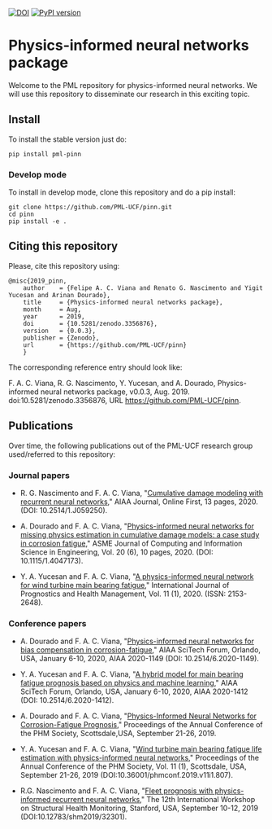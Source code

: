 [![DOI](https://zenodo.org/badge/DOI/10.5281/zenodo.3356876.svg)](https://doi.org/10.5281/zenodo.3356876)
[![PyPI version](https://badge.fury.io/py/pml-pinn.svg)](https://badge.fury.io/py/pml-pinn)
# Physics-informed neural networks package
Welcome to the PML repository for physics-informed neural networks. We will use this repository to disseminate our research in this exciting topic.

## Install

To install the stable version just do:
```
pip install pml-pinn
```

### Develop mode

To install in develop mode, clone this repository and do a pip install:
```
git clone https://github.com/PML-UCF/pinn.git
cd pinn
pip install -e .
```

## Citing this repository

Please, cite this repository using: 

    @misc{2019_pinn,
        author    = {Felipe A. C. Viana and Renato G. Nascimento and Yigit Yucesan and Arinan Dourado},
        title     = {Physics-informed neural networks package},
        month     = Aug,
        year      = 2019,
        doi       = {10.5281/zenodo.3356876},
        version   = {0.0.3},
        publisher = {Zenodo},
        url       = {https://github.com/PML-UCF/pinn}
        }
The corresponding reference entry should look like:

F. A. C. Viana, R. G. Nascimento, Y. Yucesan, and A. Dourado, Physics-informed neural networks package, v0.0.3, Aug. 2019. doi:10.5281/zenodo.3356876, URL https://github.com/PML-UCF/pinn.

## Publications

Over time, the following publications out of the PML-UCF research group used/referred to this repository:

### Journal papers
- R. G. Nascimento and F. A. C. Viana, "[Cumulative damage modeling with recurrent neural networks](https://arc.aiaa.org/doi/full/10.2514/1.J059250)," AIAA Journal, Online First, 13 pages, 2020. (DOI: 10.2514/1.J059250).

- A. Dourado and F. A. C. Viana, "[Physics-informed neural networks for missing physics estimation in cumulative damage models: a case study in corrosion fatigue](https://asmedigitalcollection.asme.org/computingengineering/article-abstract/doi/10.1115/1.4047173/1083614/Physics-informed-neural-networks-for-missing)," ASME Journal of Computing and Information Science in Engineering, Vol. 20 (6), 10 pages, 2020. (DOI: 10.1115/1.4047173).

- Y. A. Yucesan and F. A. C. Viana, "[A physics-informed neural network for wind turbine main bearing fatigue](http://www.phmsociety.org/node/2736)," International Journal of Prognostics and Health Management, Vol. 11 (1), 2020. (ISSN: 2153-2648).


### Conference papers
- A. Dourado and F. A. C. Viana, "[Physics-informed neural networks for bias compensation in corrosion-fatigue](https://arc.aiaa.org/doi/abs/10.2514/6.2020-1149)," AIAA SciTech Forum, Orlando, USA, January 6-10, 2020, AIAA 2020-1149 (DOI: 10.2514/6.2020-1149).

- Y. A. Yucesan and F. A. C. Viana, "[A hybrid model for main bearing fatigue prognosis based on physics and machine learning](https://arc.aiaa.org/doi/abs/10.2514/6.2020-1412)," AIAA SciTech Forum, Orlando, USA, January 6-10, 2020, AIAA 2020-1412 (DOI: 10.2514/6.2020-1412). 

- A. Dourado and F. A. C. Viana, "[Physics-Informed Neural Networks for Corrosion-Fatigue Prognosis](http://phmpapers.org/index.php/phmconf/article/view/814)," Proceedings of the Annual Conference of the PHM Society, Scottsdale,USA, September 21-26, 2019.

- Y. A. Yucesan and F. A. C. Viana, "[Wind turbine main bearing fatigue life estimation with physics-informed neural networks](http://phmpapers.org/index.php/phmconf/article/view/807)," Proceedings of the Annual Conference of the PHM Society, Vol. 11 (1), Scottsdale, USA, September 21-26, 2019 (DOI:10.36001/phmconf.2019.v11i1.807).

- R.G. Nascimento and F. A. C. Viana, "[Fleet prognosis with physics-informed recurrent neural networks](http://www.dpi-proceedings.com/index.php/shm2019/article/view/32301)," The 12th International Workshop on Structural Health Monitoring, Stanford, USA, September 10-12, 2019 (DOI:10.12783/shm2019/32301).
